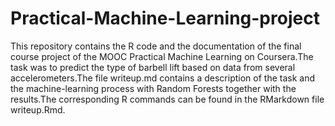 # Practical-Machine-Learning-project

This repository contains the R code and the documentation of the final course project of the MOOC Practical Machine Learning on Coursera.The task was to predict the type of barbell lift based on data from several accelerometers.The file writeup.md contains a description of the task and the machine-learning process with Random Forests together with the results.The corresponding R commands can be found in the RMarkdown file writeup.Rmd.
